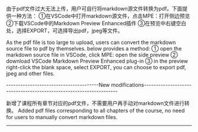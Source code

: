 由于pdf文件过大无法上传，用户可自行将markdown源文件转换为pdf。下面提供一种方法：
①在VSCode中打开markdown源文件，点击MPE：打开侧边预览
②下载VSCode中的Markdown Preview Enhanced插件
③在预览中右键空白处，选择EXPORT，可选择导出pdf，jpeg等文件。


As the pdf file is too large to upload, users can convert the markdown source file to pdf by themselves. below provides a method:
① open the markdown source file in VSCode, click MPE: open the side preview
② download VSCode Markdown Preview Enhanced plug-in
③ in the preview right-click the blank space, select EXPORT, you can choose to export pdf, jpeg and other files.

---------------------------------------New modifications-------------------------------------------------------------------

新增了课程所有章节对应的pdf文件，不需要用户再手动对markdown文件进行转换。
Added pdf files corresponding to all chapters of the course, no need for users to manually convert markdown files.

----------------------------------------------------------------------------------------------------------------------------
